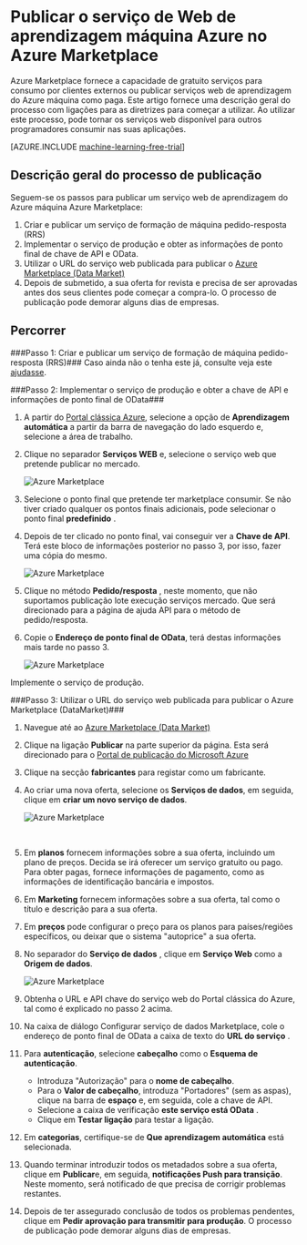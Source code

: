 <properties 
    pageTitle="Publicar a aprendizagem máquina serviço ao Azure Marketplace web | Microsoft Azure" 
    description="Como publicar o seu serviço de Web de aprendizagem do Azure máquina ao Azure Marketplace" 
    services="machine-learning" 
    documentationCenter="" 
    authors="BharathS" 
    manager="jhubbard" 
    editor="cgronlun"/>

<tags 
    ms.service="machine-learning" 
    ms.workload="data-services" 
    ms.tgt_pltfrm="na" 
    ms.devlang="na" 
    ms.topic="article" 
    ms.date="09/08/2016" 
    ms.author="bharaths"/>

# <a name="publish-azure-machine-learning-web-service-to-the-azure-marketplace"></a>Publicar o serviço de Web de aprendizagem máquina Azure no Azure Marketplace 

Azure Marketplace fornece a capacidade de gratuito serviços para consumo por clientes externos ou publicar serviços web de aprendizagem do Azure máquina como paga. Este artigo fornece uma descrição geral do processo com ligações para as diretrizes para começar a utilizar. Ao utilizar este processo, pode tornar os serviços web disponível para outros programadores consumir nas suas aplicações.


[AZURE.INCLUDE [machine-learning-free-trial](../../includes/machine-learning-free-trial.md)]

## <a name="overview-of-the-publishing-process"></a>Descrição geral do processo de publicação 

Seguem-se os passos para publicar um serviço web de aprendizagem do Azure máquina Azure Marketplace:

1. Criar e publicar um serviço de formação de máquina pedido-resposta (RRS)
2. Implementar o serviço de produção e obter as informações de ponto final de chave de API e OData.
3. Utilizar o URL do serviço web publicada para publicar o [Azure Marketplace (Data Market)](https://publish.windowsazure.com/workspace/) 
4. Depois de submetido, a sua oferta for revista e precisa de ser aprovadas antes dos seus clientes pode começar a compra-lo. O processo de publicação pode demorar alguns dias de empresas. 

## <a name="walk-through"></a>Percorrer
###<a name="step-1-create-and-publish-a-machine-learning-request-response-service-rrs"></a>Passo 1: Criar e publicar um serviço de formação de máquina pedido-resposta (RRS)###
 Caso ainda não o tenha este já, consulte veja este [ajudasse](machine-learning-walkthrough-5-publish-web-service.md).

###<a name="step-2-deploy-the-service-to-production-and-obtain-the-api-key-and-odata-endpoint-information"></a>Passo 2: Implementar o serviço de produção e obter a chave de API e informações de ponto final de OData###
1. A partir do [Portal clássica Azure](http://manage.windowsazure.com), selecione a opção de **Aprendizagem automática** a partir da barra de navegação do lado esquerdo e, selecione a área de trabalho. 

2. Clique no separador **Serviços WEB** e, selecione o serviço web que pretende publicar no mercado.

    ![Azure Marketplace][workspace]

3. Selecione o ponto final que pretende ter marketplace consumir. Se não tiver criado qualquer os pontos finais adicionais, pode selecionar o ponto final **predefinido** .

4. Depois de ter clicado no ponto final, vai conseguir ver a **Chave de API**. Terá este bloco de informações posterior no passo 3, por isso, fazer uma cópia do mesmo.

    ![Azure Marketplace][apikey]

5. Clique no método **Pedido/resposta** , neste momento, que não suportamos publicação lote execução serviços mercado. Que será direcionado para a página de ajuda API para o método de pedido/resposta.

6. Copie o **Endereço de ponto final de OData**, terá destas informações mais tarde no passo 3.

    ![Azure Marketplace][odata]




Implemente o serviço de produção.



###<a name="step-3-use-the-url-of-the-published-web-service-to-publish-to-azure-marketplace-datamarket"></a>Passo 3: Utilizar o URL do serviço web publicada para publicar o Azure Marketplace (DataMarket)###

1.  Navegue até ao [Azure Marketplace (Data Market)](http://datamarket.azure.com/home) 
2.  Clique na ligação **Publicar** na parte superior da página. Esta será direcionado para o [Portal de publicação do Microsoft Azure](https://publish.windowsazure.com)
3.  Clique na secção **fabricantes** para registar como um fabricante.
4.  Ao criar uma nova oferta, selecione os **Serviços de dados**, em seguida, clique em **criar um novo serviço de dados**. 
 
    ![Azure Marketplace][image1]

    <br />


5.  Em **planos** fornecem informações sobre a sua oferta, incluindo um plano de preços. Decida se irá oferecer um serviço gratuito ou pago. Para obter pagas, fornece informações de pagamento, como as informações de identificação bancária e impostos.

6.  Em **Marketing** fornecem informações sobre a sua oferta, tal como o título e descrição para a sua oferta.

7.  Em **preços** pode configurar o preço para os planos para países/regiões específicos, ou deixar que o sistema "autoprice" a sua oferta.

8. No separador do **Serviço de dados** , clique em **Serviço Web** como a **Origem de dados**.

    ![Azure Marketplace][image2]

9.  Obtenha o URL e API chave do serviço web do Portal clássica do Azure, tal como é explicado no passo 2 acima.

10. Na caixa de diálogo Configurar serviço de dados Marketplace, cole o endereço de ponto final de OData a caixa de texto do **URL do serviço** .

11. Para **autenticação**, selecione **cabeçalho** como o **Esquema de autenticação**.

    - Introduza "Autorização" para o **nome de cabeçalho**.
    - Para o **Valor de cabeçalho**, introduza "Portadores" (sem as aspas), clique na barra de **espaço** e, em seguida, cole a chave de API.
    - Selecione a caixa de verificação **este serviço está OData** .
    - Clique em **Testar ligação** para testar a ligação.

12. Em **categorias**, certifique-se de **Que aprendizagem automática** está selecionada.

13. Quando terminar introduzir todos os metadados sobre a sua oferta, clique em **Publicar**e, em seguida, **notificações Push para transição**. Neste momento, será notificado de que precisa de corrigir problemas restantes.

14. Depois de ter assegurado conclusão de todos os problemas pendentes, clique em **Pedir aprovação para transmitir para produção**. O processo de publicação pode demorar alguns dias de empresas. 


[image1]:./media/machine-learning-publish-web-service-to-azure-marketplace/image1.png
[image2]:./media/machine-learning-publish-web-service-to-azure-marketplace/image2.png
[workspace]:./media/machine-learning-publish-web-service-to-azure-marketplace/selectworkspace.png
[apikey]:./media/machine-learning-publish-web-service-to-azure-marketplace/apikey.png
[odata]:./media/machine-learning-publish-web-service-to-azure-marketplace/odata.png
 
